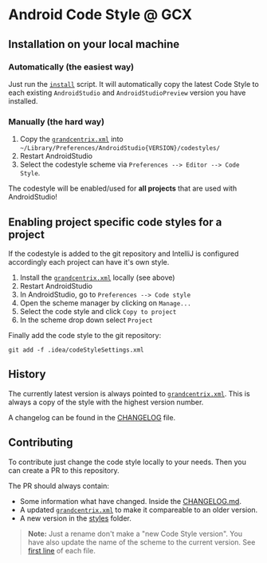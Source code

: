 # Android Code Style @ GCX

## Installation on your local machine

### Automatically (the easiest way)
Just run the [`install`](install.sh) script.
It will automatically copy the latest Code Style to each existing `AndroidStudio` and `AndroidStudioPreview` version you have installed.

### Manually (the hard way)
1. Copy the [`grandcentrix.xml`](styles/grandcentrix.xml) into ``~/Library/Preferences/AndroidStudio{VERSION}/codestyles/``
2. Restart AndroidStudio
3. Select the codestyle scheme via `Preferences --> Editor --> Code Style`.

The codestyle will be enabled/used for **all projects** that are used with AndroidStudio!

## Enabling project specific code styles for a project
If the codestyle is added to the git repository and IntelliJ is configured accordingly each project can have it's own style.

1. Install the [`grandcentrix.xml`](styles/grandcentrix.xml) locally (see above)
2. Restart AndroidStudio
3. In AndroidStudio, go to `Preferences --> Code style`
4. Open the scheme manager by clicking on `Manage...`
5. Select the code style and click `Copy to project`
6. In the scheme drop down select `Project`

Finally add the code style to the git repository:
```
git add -f .idea/codeStyleSettings.xml
```

## History
The currently latest version is always pointed to [`grandcentrix.xml`](styles/grandcentrix.xml).
This is always a copy of the style with the highest version number.

A changelog can be found in the [CHANGELOG](CHANGELOG.md) file.

## Contributing
To contribute just change the code style locally to your needs.
Then you can create a PR to this repository.

The PR should always contain:
* Some information what have changed. Inside the [CHANGELOG.md](CHANGELOG.md).
* A updated [`grandcentrix.xml`](styles/grandcentrix.xml) to make it compareable to an older version.
* A new version in the [styles](/styles) folder.

> **Note:** Just a rename don't make a "new Code Style version". You have also update the name of the scheme to the current version. See [first line](styles/grandcentrix.xml) of each file.
